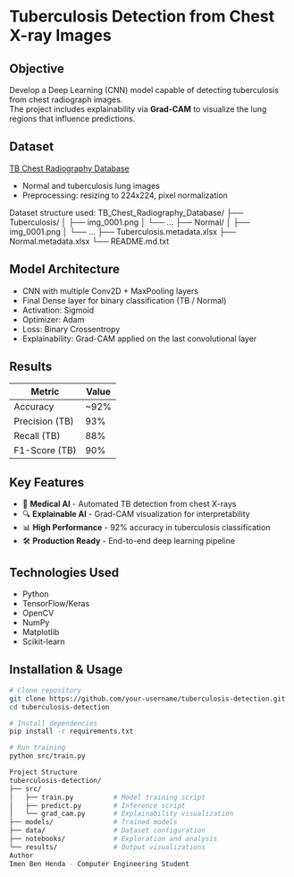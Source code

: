 # Tuberculosis Detection from Chest X-ray Images

## Objective
Develop a Deep Learning (CNN) model capable of detecting tuberculosis from chest radiograph images.  
The project includes explainability via **Grad-CAM** to visualize the lung regions that influence predictions.

## Dataset
[TB Chest Radiography Database](https://www.kaggle.com/datasets/nih-chest-xrays/data)  

- Normal and tuberculosis lung images
- Preprocessing: resizing to 224x224, pixel normalization

Dataset structure used:
TB_Chest_Radiography_Database/
├── Tuberculosis/
│ ├── img_0001.png
│ └── ...
├── Normal/
│ ├── img_0001.png
│ └── ...
├── Tuberculosis.metadata.xlsx
├── Normal.metadata.xlsx
└── README.md.txt
## Model Architecture
- CNN with multiple Conv2D + MaxPooling layers  
- Final Dense layer for binary classification (TB / Normal)  
- Activation: Sigmoid  
- Optimizer: Adam  
- Loss: Binary Crossentropy  
- Explainability: Grad-CAM applied on the last convolutional layer

## Results
| Metric                 | Value |
|------------------------|-------|
| Accuracy               | ~92%  |
| Precision (TB)         | 93%   |
| Recall (TB)            | 88%   |
| F1-Score (TB)          | 90%   |

## Key Features
- 🏥 **Medical AI** - Automated TB detection from chest X-rays
- 🔍 **Explainable AI** - Grad-CAM visualization for interpretability
- 📊 **High Performance** - 92% accuracy in tuberculosis classification
- 🛠️ **Production Ready** - End-to-end deep learning pipeline

## Technologies Used
- Python
- TensorFlow/Keras
- OpenCV
- NumPy
- Matplotlib
- Scikit-learn

## Installation & Usage
```bash
# Clone repository
git clone https://github.com/your-username/tuberculosis-detection.git
cd tuberculosis-detection

# Install dependencies
pip install -r requirements.txt

# Run training
python src/train.py

Project Structure
tuberculosis-detection/
├── src/
│   ├── train.py          # Model training script
│   ├── predict.py        # Inference script
│   └── grad_cam.py       # Explainability visualization
├── models/               # Trained models
├── data/                 # Dataset configuration
├── notebooks/            # Exploration and analysis
└── results/              # Output visualizations
Author
Imen Ben Henda - Computer Engineering Student

